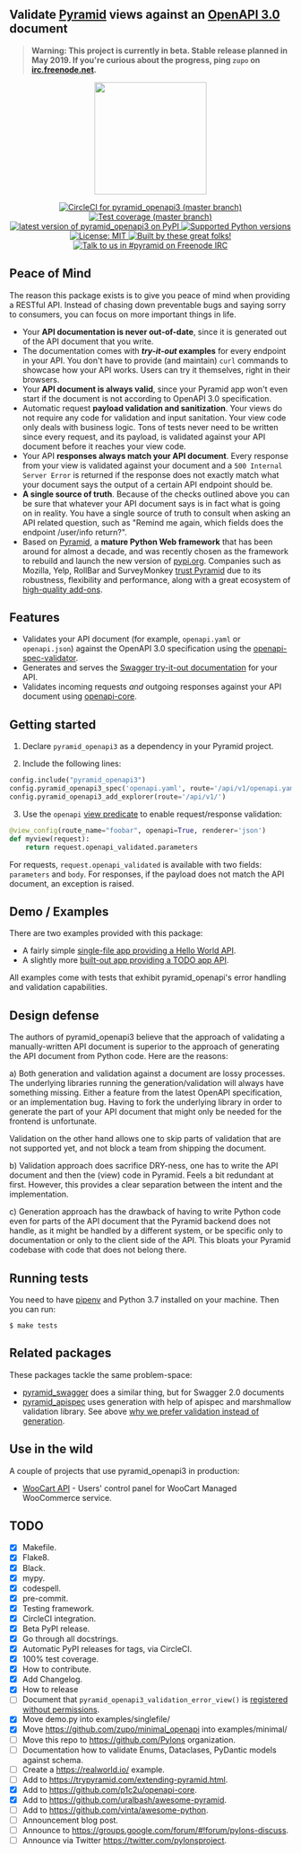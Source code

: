 ## Validate [Pyramid](https://trypyramid.com) views against an [OpenAPI 3.0](https://swagger.io/specification/) document

> **Warning: This project is currently in beta. Stable release planned in May 2019. If you're curious about the progress, ping `zupo` on [irc.freenode.net](https://webchat.freenode.net/?channels=niteo).**

<p align="center">
  <img height="200" src="https://github.com/niteoweb/pyramid_openapi3/blob/master/header.jpg?raw=true" />
</p>

<p align="center">
  <a href="https://circleci.com/gh/niteoweb/pyramid_openapi3">
    <img alt="CircleCI for pyramid_openapi3 (master branch)"
         src="https://circleci.com/gh/niteoweb/pyramid_openapi3.svg?style=shield">
  </a>
  <a href="https://github.com/niteoweb/pyramid_openapi3/blob/master/Makefile#L56">
    <img alt="Test coverage (master branch)"
         src="https://img.shields.io/badge/coverage-100%25-brightgreen.svg">
  </a>
  <a href="https://pypi.org/project/pyramid_openapi3/">
    <img alt="latest version of pyramid_openapi3 on PyPI"
         src="https://img.shields.io/pypi/v/pyramid_openapi3.svg">
  </a>
  <a href="https://pypi.org/project/pyramid_openapi3/">
    <img alt="Supported Python versions"
         src="https://img.shields.io/pypi/pyversions/pyramid_openapi3.svg">
  </a>
  <a href="https://github.com/niteoweb/pyramid_openapi3/blob/master/LICENSE">
    <img alt="License: MIT"
         src="https://img.shields.io/badge/License-MIT-yellow.svg">
  </a>
  <a href="https://github.com/niteoweb/pyramid_openapi3/graphs/contributors">
    <img alt="Built by these great folks!"
         src="https://img.shields.io/github/contributors/niteoweb/pyramid_openapi3.svg">
  </a>
  <a href="https://webchat.freenode.net/?channels=pyramid">
    <img alt="Talk to us in #pyramid on Freenode IRC"
         src="https://img.shields.io/badge/irc-freenode-blue.svg">
  </a>
</p>

## Peace of Mind

The reason this package exists is to give you peace of mind when providing a RESTful API. Instead of chasing down preventable bugs and saying sorry to consumers, you can focus on more important things in life.

- Your **API documentation is never out-of-date**, since it is generated out of the API document that you write.
- The documentation comes with **_try-it-out_ examples** for every endpoint in your API. You don't have to provide (and maintain) `curl` commands to showcase how your API works. Users can try it themselves, right in their browsers.
- Your **API document is always valid**, since your Pyramid app won't even start if the document is not according to OpenAPI 3.0 specification.
- Automatic request **payload validation and sanitization**. Your views do not require any code for validation and input sanitation. Your view code only deals with business logic. Tons of tests never need to be written since every request, and its payload, is validated against your API document before it reaches your view code.
- Your API **responses always match your API document**. Every response from your view is validated against your document and a `500 Internal Server Error` is returned if the response does not exactly match what your document says the output of a certain API endpoint should be.
- **A single source of truth**. Because of the checks outlined above you can be sure that whatever your API document says is in fact what is going on in reality. You have a single source of truth to consult when asking an API related question, such as "Remind me again, which fields does the endpoint /user/info return?".
- Based on [Pyramid](https://trypyramid.com), a **mature Python Web framework** that has been around for almost a decade, and was recently chosen as the framework to rebuild and launch the new version of [pypi.org](https://github.com/pypa/warehouse). Companies such as Mozilla, Yelp, RollBar and SurveyMonkey [trust Pyramid](https://trypyramid.com/community-powered-by-pyramid.html) due to its robustness, flexibility and performance, along with a great ecosystem of [high-quality add-ons](https://trypyramid.com/extending-pyramid.html).

## Features

- Validates your API document (for example, `openapi.yaml` or `openapi.json`) against the OpenAPI 3.0 specification using the [openapi-spec-validator](https://github.com/p1c2u/openapi-spec-validator).
- Generates and serves the [Swagger try-it-out documentation](https://swagger.io/tools/swagger-ui/) for your API.
- Validates incoming requests *and* outgoing responses against your API document using [openapi-core](https://github.com/p1c2u/openapi-core).


## Getting started

1. Declare `pyramid_openapi3` as a dependency in your Pyramid project.

2. Include the following lines:

```python
config.include("pyramid_openapi3")
config.pyramid_openapi3_spec('openapi.yaml', route='/api/v1/openapi.yaml')
config.pyramid_openapi3_add_explorer(route='/api/v1/')
```

3. Use the `openapi` [view predicate](https://docs.pylonsproject.org/projects/pyramid/en/latest/narr/viewconfig.html#view-configuration-parameters) to enable request/response validation:

```python
@view_config(route_name="foobar", openapi=True, renderer='json')
def myview(request):
    return request.openapi_validated.parameters
```

For requests, `request.openapi_validated` is available with two fields: `parameters` and `body`.
For responses, if the payload does not match the API document, an exception is raised.

## Demo / Examples

There are two examples provided with this package:
* A fairly simple [single-file app providing a Hello World API](https://github.com/niteoweb/pyramid_openapi3/tree/master/examples/singlefile).
* A slightly more [built-out app providing a TODO app API](https://github.com/niteoweb/pyramid_openapi3/tree/master/examples/todoapp).

All examples come with tests that exhibit pyramid_openapi's error handling and validation capabilities.


## Design defense

The authors of pyramid_openapi3 believe that the approach of validating a manually-written API document is superior to the approach of generating the API document from Python code. Here are the reasons:

a) Both generation and validation against a document are lossy processes. The underlying libraries running the generation/validation will always have something missing. Either a feature from the latest OpenAPI specification, or an implementation bug. Having to fork the underlying library in order to generate the part of your API document that might only be needed for the frontend is unfortunate.

   Validation on the other hand allows one to skip parts of validation that are not supported yet, and not block a team from shipping the document.

b) Validation approach does sacrifice DRY-ness, one has to write the API document and then the (view) code in Pyramid. Feels a bit redundant at first. However, this provides a clear separation between the intent and the implementation.

c) Generation approach has the drawback of having to write Python code even for parts of the API document that the Pyramid backend does not handle, as it might be handled by a different system, or be specific only to documentation or only to the client side of the API. This bloats your Pyramid codebase with code that does not belong there.

## Running tests

You need to have [pipenv](https://pipenv.readthedocs.io/) and Python 3.7 installed on your machine. Then you can run:

    $ make tests

## Related packages

These packages tackle the same problem-space:

- [pyramid_swagger](https://github.com/striglia/pyramid_swagger) does a similar
  thing, but for Swagger 2.0 documents
- [pyramid_apispec](https://github.com/ergo/pyramid_apispec) uses generation with
  help of apispec and marshmallow validation library. See above [why we prefer validation instead of generation](#why---design-defense).

## Use in the wild

A couple of projects that use pyramid_openapi3 in production:

- [WooCart API](https://app.woocart.com/api/v1/) - Users' control panel for WooCart Managed WooCommerce service.

## TODO

- [x] Makefile.
- [x] Flake8.
- [x] Black.
- [x] mypy.
- [x] codespell.
- [x] pre-commit.
- [x] Testing framework.
- [x] CircleCI integration.
- [x] Beta PyPI release.
- [x] Go through all docstrings.
- [x] Automatic PyPI releases for tags, via CircleCI.
- [x] 100% test coverage.
- [x] How to contribute.
- [x] Add Changelog.
- [x] How to release
- [ ] Document that `pyramid_openapi3_validation_error_view()` is [registered without permissions](https://github.com/niteoweb/pyramid_openapi3/pull/6#discussion_r272651906).
- [x] Move demo.py into examples/singlefile/
- [x] Move https://github.com/zupo/minimal_openapi into examples/minimal/
- [ ] Move this repo to https://github.com/Pylons organization.
- [ ] Documentation how to validate Enums, Dataclases, PyDantic models against schema.
- [ ] Create a https://realworld.io/ example.
- [ ] Add to https://trypyramid.com/extending-pyramid.html.
- [x] Add to https://github.com/p1c2u/openapi-core.
- [x] Add to https://github.com/uralbash/awesome-pyramid.
- [ ] Add to https://github.com/vinta/awesome-python.
- [ ] Announcement blog post.
- [ ] Announce to https://groups.google.com/forum/#!forum/pylons-discuss.
- [ ] Announce via Twitter https://twitter.com/pylonsproject.
